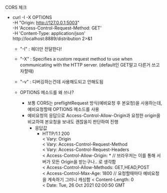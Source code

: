 CORS 체크

- curl -I -X OPTIONS \
  -H "Origin: http://127.0.0.1:5003" \
  -H 'Access-Control-Request-Method: GET' \
  -H 'Content-Type: application/json' \
  http://localhost:8889/distribution 2>&1

  - "-I" : 헤더만 전달한다!
  - "-X" : Specifies a custom request method to use when communicating with the HTTP server. (default인 GET말고 다른거 쓰고자할때)
  - "-v" : 디버깅하는건데 사용해도되고 안해도됨

  - OPTIONS 메소드를 왜 쓰나?
    - 보통 CORS는 preflightRequest 방식(예비요청 후 본요청)을 사용하는데, 예비요청할때 OPTIONS 메소드를 사용
    - 예비요청의 응답으로 Access-Control-Allow-Origin과 요청한 origin을 비교하여 본요청을 보내도 괜찮을지 판단하여 진행
      - 응답값
        - HTTP/1.1 200  
            < Vary: Origin  
            < Vary: Access-Control-Request-Method  
            < Vary: Access-Control-Request-Headers  
            < Access-Control-Allow-Origin: * // 브라우저는 이를 통해 서버가 모든 Origin을 받는구나.. 로 생각함   
            < Access-Control-Allow-Methods: GET,HEAD,POST  
            < Access-Control-Max-Age: 1800  // 요청할때마다 예비요청을 계속하기 그러니 캐싱함
            < Content-Length: 0  
            < Date: Tue, 26 Oct 2021 02:00:50 GMT